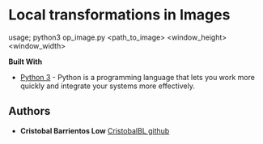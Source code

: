 # Local transformations in Images

usage; python3 op_image.py <path_to_image> <window_height> <window_width>
 
**Built With**

* [Python 3](https://www.python.org) - Python is a programming language that lets you work more quickly and integrate your systems more effectively.

## Authors

* **Cristobal Barrientos Low** [CristobalBL github](https://github.com/CristobalBL)
